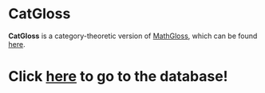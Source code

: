 # CatGloss

**CatGloss** is a category-theoretic version of [MathGloss](https://arxiv.org/abs/2311.12649), which can be found [here](https://mathgloss.github.io/MathGloss/database).

# Click [here](https://mathgloss.github.io/CatGloss/database) to go to the database!
